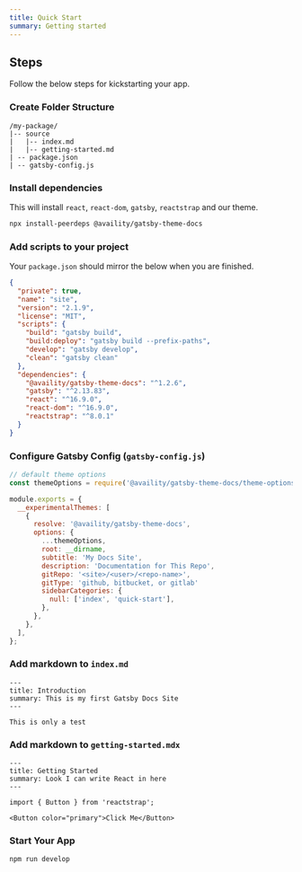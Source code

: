 ```yaml
---
title: Quick Start
summary: Getting started
---
```


## Steps

Follow the below steps for kickstarting your app.

### Create Folder Structure

```folder
/my-package/
|-- source
|   |-- index.md
|   |-- getting-started.md
| -- package.json
| -- gatsby-config.js
```

### Install dependencies

This will install `react`, `react-dom`, `gatsby`, `reactstrap` and our theme.

```bash
npx install-peerdeps @availity/gatsby-theme-docs
```

### Add scripts to your project

Your `package.json` should mirror the below when you are finished.

```json header=package.json
{
  "private": true,
  "name": "site",
  "version": "2.1.9",
  "license": "MIT",
  "scripts": {
    "build": "gatsby build",
    "build:deploy": "gatsby build --prefix-paths",
    "develop": "gatsby develop",
    "clean": "gatsby clean"
  },
  "dependencies": {
    "@availity/gatsby-theme-docs": "^1.2.6",
    "gatsby": "^2.13.83",
    "react": "^16.9.0",
    "react-dom": "^16.9.0",
    "reactstrap": "^8.0.1"
  }
}
```

### Configure Gatsby Config (`gatsby-config.js`)

```js header=gatsby-config.js
// default theme options
const themeOptions = require('@availity/gatsby-theme-docs/theme-options');

module.exports = {
  __experimentalThemes: [
    {
      resolve: '@availity/gatsby-theme-docs',
      options: {
        ...themeOptions,
        root: __dirname,
        subtitle: 'My Docs Site',
        description: 'Documentation for This Repo',
        gitRepo: '<site>/<user>/<repo-name>',
        gitType: 'github, bitbucket, or gitlab'
        sidebarCategories: {
          null: ['index', 'quick-start'],
        },
      },
    },
  ],
};
```

### Add markdown to `index.md`

```test header=index.md
---
title: Introduction
summary: This is my first Gatsby Docs Site
---

This is only a test
```

### Add markdown to `getting-started.mdx`

```mdx header=getting-started.mdx
---
title: Getting Started
summary: Look I can write React in here
---

import { Button } from 'reactstrap';

<Button color="primary">Click Me</Button>
```

### Start Your App

```bash
npm run develop
```
